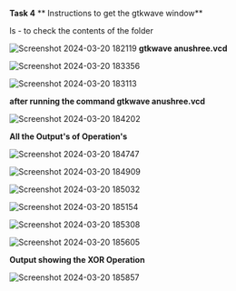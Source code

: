**Task 4**
**  Instructions to get the gtkwave window**


ls - to check the contents of the folder

![Screenshot 2024-03-20 182119](https://github.com/anushreepatilgithub/VSDSQUADRON-MINI/assets/160833293/0ac37699-5ccb-4c9c-adca-69a29cc24ac0)
**gtkwave anushree.vcd**

![Screenshot 2024-03-20 183356](https://github.com/anushreepatilgithub/VSDSQUADRON-MINI/assets/160833293/1d66d584-f4ec-4d6e-917e-69d902a2a3dc)


![Screenshot 2024-03-20 183113](https://github.com/anushreepatilgithub/VSDSQUADRON-MINI/assets/160833293/2caaa612-5512-437b-bcac-0c3914435679)

**after running the command
gtkwave anushree.vcd**


![Screenshot 2024-03-20 184202](https://github.com/anushreepatilgithub/VSDSQUADRON-MINI/assets/160833293/dd175801-3eba-49fb-92fa-126fe98f2393)

**All the Output's of Operation's**

![Screenshot 2024-03-20 184747](https://github.com/anushreepatilgithub/VSDSQUADRON-MINI/assets/160833293/93dceabc-90ae-4ade-98f4-5d56e49d77e3)


![Screenshot 2024-03-20 184909](https://github.com/anushreepatilgithub/VSDSQUADRON-MINI/assets/160833293/29910764-ed9f-4891-9157-afdef0f27f41)

![Screenshot 2024-03-20 185032](https://github.com/anushreepatilgithub/VSDSQUADRON-MINI/assets/160833293/d2ba9280-17e3-494d-a04f-6a22cbd01b61)

![Screenshot 2024-03-20 185154](https://github.com/anushreepatilgithub/VSDSQUADRON-MINI/assets/160833293/3fa60f22-9810-4abf-8fdf-423f734e7d0a)



![Screenshot 2024-03-20 185308](https://github.com/anushreepatilgithub/VSDSQUADRON-MINI/assets/160833293/f8de31c8-5937-451f-a495-05c0da71f23d)


![Screenshot 2024-03-20 185605](https://github.com/anushreepatilgithub/VSDSQUADRON-MINI/assets/160833293/682e9292-e03e-4dcb-8613-4adf3b4d1101)


**Output showing the XOR Operation**



![Screenshot 2024-03-20 185857](https://github.com/anushreepatilgithub/VSDSQUADRON-MINI/assets/160833293/99c80e12-d7d8-4ce1-9c6a-17b4f47e479a)
















